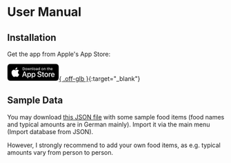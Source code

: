 # User Manual

## Installation

Get the app from Apple's App Store:

[![Apple App Store](assets/images/appstore.png){ .off-glb }](https://apps.apple.com/de/app/easyfpu/id1529949520){:target="_blank"}

## Sample Data

You may download [this JSON file](assets/fpu_calculator_database.json) with some sample food items (food names and typical amounts are in German mainly). Import it via the main menu (Import database from JSON).

However, I strongly recommend to add your own food items, as e.g. typical amounts vary from person to person.
